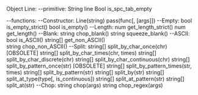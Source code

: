 Object Line:
--primitive:
	String line
	Bool is_spc_tab_empty

--functions:
	--Constructor:
		Line(string)
		pass(func[, [args]])
	--Empty:
		bool is_empty_strict()
		bool is_empty()
	--Length:
		num get_length_strict()
		num get_length()
	--Blank:
		string chop_blank()
		string squeeze_blank()
	--ASCII:
		bool is_ASCII()	
		string[] get_non_ASCII()	
		string chop_non_ASCII()
	--Split:
		string[] split_by_char_once(chr) [OBSOLETE]
		string[] split_by_char_times(chr, times)
		string[] split_by_char_discrete(chr)
		string[] split_by_char_continuous(chr)
		string[] split_by_pattern_once(str) [OBSOLETE]
		string[] split_by_pattern_times(str, times)
		string[] split_by_pattern(str)
		string[] split_by(str)
		string[] split_at_type(type[, is_continuous])
		string[] split_at_pattern(str)
		string[] split_at(str)
	--Chop:
		string chop(args)
		string chop_regex(args)